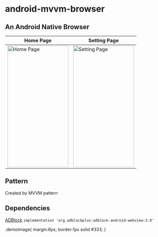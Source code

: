 # android-mvvm-browser
## An Android Native Browser 

| Home Page  | Setting Page |
| ------------- | ------------- |
| <img src="http://www.hsunapi.ga/images/mvvmBrowser1.png" title="Home Page" class="demoImage" width="200" height="400" />  | <img src="http://www.hsunapi.ga/images/mvvmBrowser2.png" title="Setting Page" class="demoImage" width="200" height="400" style=""/>  |


## Pattern

Created by MVVM pattern


## Dependencies

[ADBlock](https://github.com/adblockplus/libadblockplus-android)
`implementation 'org.adblockplus:adblock-android-webview:3.0'`

.demoImage{
  margin:6px;
  border:1px solid #333;
}
